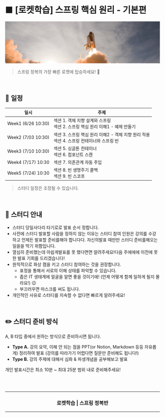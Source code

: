 <h1>
■ [로켓학습] 스프링 핵심 원리 - 기본편
</h1>

<p align="center">
    <img src="./_raw/rocket.jpg" />
</p>

> 스프링 정복의 가장 빠른 로켓에 탑승하세요! 🚀 

<br />

## 📅 일정

<table>
    <thead>
        <tr>
            <th> 일시 </th>
            <th> 주제 </th>
        </tr>
    </thead>
    <tbody>        
        <tr>
            <td> Week1 (6/26 10:30) </td>
            <td> 
                섹션 1. 객체 지향 설계와 스프링 <br />
                섹션 2. 스프링 핵심 원리 이해1 - 예제 만들기
            </td>
        </tr>
        <tr>
            <td> Week2 (7/03 10:30) </td>
            <td> 
                섹션 3. 스프링 핵심 원리 이해2 - 객체 지향 원리 적용 <br />
                섹션 4. 스프링 컨테이너와 스프링 빈 
            </td>
        </tr>
        <tr>
            <td> Week3 (7/10 10:30) </td>
            <td> 
                섹션 5. 싱글톤 컨테이너 <br />
                섹션 6. 컴포넌트 스캔
            </td>
        </tr>
        <tr>
            <td> Week4 (7/17) 10:30 </td>
            <td> 
                섹션 7. 의존관계 자동 주입 <br />
            </td>
        </tr>
        <tr>
            <td> Week5 (7/24) 10:30 </td>
            <td> 
                섹션 8. 빈 생명주기 콜백 <br /> 
                섹션 9. 빈 스코프
            </td>
        </tr>
    </tbody>
</table>

> 스터디 일정은 조정될 수 있습니다.

<br />

## 📣 스터디 안내

- 스터디 당일사다리 타기로로 발표 순서 정합니다.
- 사전에 스터디 발표할 사람을 정하지 않는 이유는 스터디 참여 인원은 강의를 수강하고 언제든 발표할 준비를해야 합니다다. 자신의발표 때만만 스터디 준비를해오는 일을을 막기 위함입니다.
- 열심히 준비했는데 아쉽게발표를 못 했다면면 알려주세요!다음 주에에에 이전에 못한 발표 기회를 드리겠습니다!
- 원칙적으로 화상 캠을 키고 스터디 참여하는 것을 권장합니다.
    - 표정을 통해서 서로의 이해 상태를 파악할 수 있습니다.
    - 좁은 IT 생태계에 얼굴을 알면 좋을 것이기에! (언제 어떻게 함께 일하게 될지 몰라요!) 😉
    - 부끄러우면 마스크를 써도 됩니다.
- 개인적인 사유로 스터디를 지속할 수 없다면 빠르게 알려주세요! 

<br />

## ✏️ 스터디 준비 방식

A, B 타입 중에서 원하는 방식으로 준비하시면 됩니다. 

- __Type A.__ 강의 요약, 이해 안 되는 점을 PPT(or Notion, Markdown 등등 자유롭게) 정리하여 발표 (강의를 따라가기 어렵다면 질문만 준비해도 됩니다!)
- __Type B.__ 강의 주제에 대해서 심화 & 파생개념을 공부해보고 발표

개인 발표시간은 최소 10분 ~ 최대 25분 범위 내로 준비해주세요!


<br />
<br />

<!-- Bottom -->
<hr />

<div align=center>
    <h3> 로켓학습 | 스프링 정복반 </h3>
</div>

<hr />
